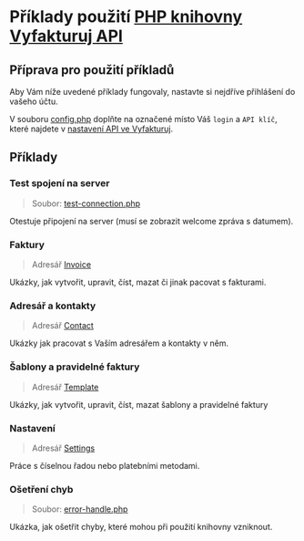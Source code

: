 # Příklady použití [PHP knihovny Vyfakturuj API](https://github.com/redbitcz/vyfakturuj-api-php)

## Příprava pro použití příkladů

Aby Vám níže uvedené příklady fungovaly, nastavte si nejdříve přihlášení do vašeho účtu.

V souboru [config.php](config.php) doplňte na označené místo Váš `login` a `API klíč`, které najdete
v [nastavení API ve Vyfakturuj](https://app.vyfakturuj.cz/nastaveni/api/).

## Příklady

### Test spojení na server

> Soubor: [test-connection.php](test-connection.php)

Otestuje připojení na server (musí se zobrazit welcome zpráva s datumem).

### Faktury

> Adresář [Invoice](Invoice)

Ukázky, jak vytvořit, upravit, číst, mazat či jinak pacovat s fakturami.

### Adresář a kontakty

> Adresář [Contact](Contact)

Ukázky jak pracovat s Vaším adresářem a kontakty v něm.

### Šablony a pravidelné faktury

> Adresář [Template](Template)

Ukázky, jak vytvořit, upravit, číst, mazat šablony a pravidelné faktury

### Nastavení

> Adresář [Settings](Settings)

Práce s číselnou řadou nebo platebními metodami.

### Ošetření chyb

> Soubor: [error-handle.php](error-handle.php)

Ukázka, jak ošetřit chyby, které mohou při použití knihovny vzniknout.

